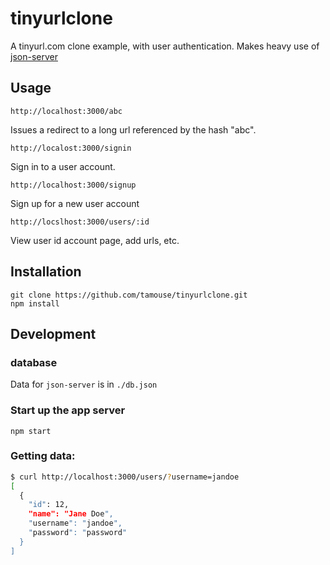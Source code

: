# tinyurlclone

A tinyurl.com clone example, with user authentication. Makes heavy use of [json-server](https://github.com/typicode/json-server "Get a full fake REST API with zero coding in less than 30 seconds (seriously)")

## Usage

    http://localhost:3000/abc

Issues a redirect to a long url referenced by the hash "abc".

    http://localost:3000/signin

Sign in to a user account.

    http://localhost:3000/signup

Sign up for a new user account

    http://locslhost:3000/users/:id

View user id account page, add urls, etc.

## Installation

    git clone https://github.com/tamouse/tinyurlclone.git
    npm install

## Development

### database

Data for `json-server` is in `./db.json`


### Start up the app server

    npm start

### Getting data:

```bash
$ curl http://localhost:3000/users/?username=jandoe
[
  {
    "id": 12,
    "name": "Jane Doe",
    "username": "jandoe",
    "password": "password"
  }
]
```
